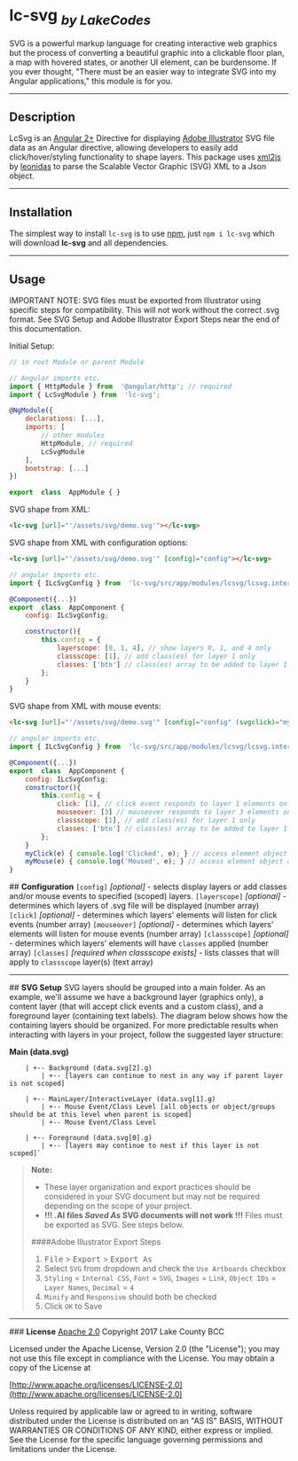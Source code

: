 
lc-svg <sub>*by LakeCodes*</sub>
===
SVG is a powerful markup language for creating interactive web graphics but the process of converting a beautiful graphic into a clickable floor plan, a map with hovered states, or another UI element, can be burdensome. If you ever thought, "There must be an easier way to integrate SVG into my Angular applications," this module is for you.
___
## <i class="icon-list-alt"></i> **Description**
LcSvg is an [Angular 2+](https://angular.io) Directive for displaying [Adobe Illustrator](http://www.adobe.com/products/illustrator/) SVG file data as an Angular directive, allowing developers to easily add click/hover/styling functionality to shape layers. This package uses [xml2js](https://www.npmjs.com/package/xml2js) by [leonidas](https://www.npmjs.com/~leonidas) to parse the Scalable Vector Graphic (SVG) XML to a Json object.
___
## <i class="icon-download"></i> **Installation**
The simplest way to install `lc-svg` is to use [npm](https://www.npmjs.com/package/lc-svg), just `npm i lc-svg` which will download **lc-svg** and all dependencies.
___
## <i class="icon-book"></i> **Usage**
IMPORTANT NOTE: SVG files must be exported from Illustrator using specific steps for compatibility. This will not work without the correct .svg format. See SVG Setup and Adobe Illustrator Export Steps near the end of this documentation.

Initial Setup:
```js
// in root Module or parent Module

// Angular imports etc.
import { HttpModule } from  '@angular/http'; // required
import { LcSvgModule } from  'lc-svg';

@NgModule({
	declarations: [...],
	imports: [
		// other modules
		HttpModule, // required
		LcSvgModule
	],
	bootstrap: [...]
})

export  class  AppModule { }
```

SVG shape from XML:
```html
<lc-svg [url]="'/assets/svg/demo.svg'"></lc-svg>
```
SVG shape from XML with configuration options:
```html
<lc-svg [url]="'/assets/svg/demo.svg'" [config]="config"></lc-svg>
```
```js
// angular imports etc.
import { ILcSvgConfig } from  'lc-svg/src/app/modules/lcsvg/lcsvg.interface'; // optional

@Component({...})
export  class  AppComponent {
	config: ILcSvgConfig;

	constructor(){
		this.config = {
			layerscope: [0, 1, 4], // show layers 0, 1, and 4 only
			classscope: [1], // add class(es) for layer 1 only
			classes: ['btn'] // class(es) array to be added to layer 1
		};
	}
}
```
SVG shape from XML with mouse events:
```html
<lc-svg [url]="'/assets/svg/demo.svg'" [config]="config" (svgclick)="myClick($event)" (mouse)="myMouse($event)"></lc-svg>
```
```js
// angular imports etc.
import { ILcSvgConfig } from  'lc-svg/src/app/modules/lcsvg/lcsvg.interface'; // optional

@Component({...})
export  class  AppComponent {
	config: ILcSvgConfig;
	constructor(){
		this.config = {
			click: [1], // click event responds to layer 1 elements only
			mouseover: [3] // mouseover responds to layer 3 elements only
			classscope: [1], // add class(es) for layer 1 only
			classes: ['btn'] // class(es) array to be added to layer 1
		};
	}
	myClick(e) { console.log('Clicked', e); } // access element object and its attributes
	myMouse(e) { console.log('Moused', e); } // access element object and its attributes
}

```

##<i class="icon-cog"></i> **Configuration**
`[config]` *[optional]* - selects display layers or add classes and/or mouse events to specified (scoped) layers.
`[layerscope]` *[optional]* - determines which layers of .svg file will be displayed (number array)
`[click]` *[optional]* - determines which layers' elements will listen for click events (number array)
`[mouseover]` *[optional]* - determines which layers' elements will listen for mouse events (number array)
`[classscope]` *[optional]* - determines which layers' elements will have `classes` applied (number array)
`[classes]` *[required when classscope exists]* - lists classes that will apply to `classscope` layer(s) (text array)

___

##<i class="icon-picture"></i> **SVG Setup**
SVG layers should be grouped into a main folder. As an example, we'll assume we have a background layer (graphics only), a content layer (that will accept click events and a custom class), and a foreground layer (containing text labels). The diagram below shows how the containing layers should be organized. For more predictable results when interacting with layers in your project, follow the suggested layer structure:


**Main (data.svg)**

		| +-- Background (data.svg[2].g)
			| +-- [layers can continue to nest in any way if parent layer is not scoped]

		| +-- MainLayer/InteractiveLayer (data.svg[1].g)
			| +-- Mouse Event/Class Level [all objects or object/groups should be at this level when parent is scoped]
			| +-- Mouse Event/Class Level

		| +-- Foreground (data.svg[0].g)
			| +-- [layers may continue to nest if this layer is not scoped]`

>  **Note:**
>  - These layer organization and export practices should be considered in your SVG document but may not be required depending on the scope of your project.
>  -  **!!! .AI files *Saved As* SVG documents will not work !!!** Files must be exported as SVG. See steps below.
>
>####Adobe Illustrator Export Steps
>  1.  <kbd>File</kbd> > <kbd>Export</kbd> > <kbd>Export As</kbd>
>  2. Select `SVG` from dropdown and check the `Use Artboards` checkbox
>  3.  `Styling` = `Internal CSS`, `Font` = `SVG`, `Images` = `Link`, `Object IDs` = `Layer Names`, `Decimal` = `4`
>  4.  `Minify` and `Responsive` should both be checked
>  5. Click `OK` to Save
___
###<i class="icon-file"></i> **License**
[Apache 2.0](https://www.apache.org/licenses/LICENSE-2.0)
Copyright 2017 Lake County BCC

Licensed under the Apache License, Version 2.0 (the "License"); you may not use this file except in compliance with the License. You may obtain a copy of the License at

[http://www.apache.org/licenses/LICENSE-2.0](http://www.apache.org/licenses/LICENSE-2.0)

Unless required by applicable law or agreed to in writing, software distributed under the License is distributed on an "AS IS" BASIS, WITHOUT WARRANTIES OR CONDITIONS OF ANY KIND, either express or implied. See the License for the specific language governing permissions and limitations under the License.